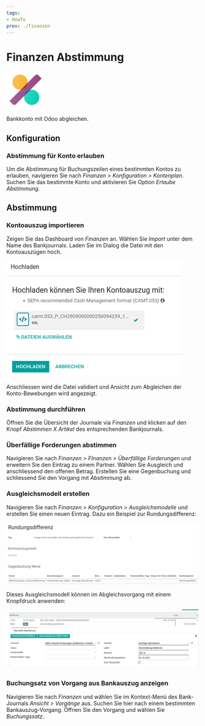 ```yaml
---
tags:
- HowTo
prev: ./finanzen
---
```

# Finanzen Abstimmung
![icons_odoo_account_accountant](assets/icons_odoo_account_accountant.png)

Bankkonto mit Odoo abgleichen.

## Konfiguration

### Abstimmung für Konto erlauben

Um die Abstimmung für Buchungszeilen eines bestimmten Kontos zu erlauben, navigieren Sie nach *Finanzen > Konfiguration > Kontenplan*. Suchen Sie das bestimmte Konto und aktivieren Sie Option *Erlaube Abstimmung*.

## Abstimmung

### Kontoauszug importieren

Zeigen Sie das Dashboard von *Finanzen* an. Wählen Sie *Import* unter dem Name des Bankjournals. Laden Sie im Dialog die Datei mit den Kontoauszügen hoch.

![](assets/Finanzen%20Kontoauszug%20importieren.png)

Anschliessen wird die Datei validiert und Ansicht zum Abgleichen der Konto-Bewebungen wird angezeigt.

### Abstimmung durchführen

Öffnen Sie die Übersicht der Journale via *Finanzen* und klicken auf den Knopf *Abstimmen X Artikel* des entsprechenden Bankjournals.

### Überfällige Forderungen abstimmen

Navigieren Sie nach *Finanzen > FInanzen > Überfällige Forderungen* und erweitern Sie den Eintrag zu einem Partner. Wählen Sie Ausgleich und anschliessend den offenen Betrag. Erstellen Sie eine Gegenbuchung und schliessend Sie den Vorgang mit *Abstimmung* ab.

### Ausgleichsmodell erstellen

Navigieren Sie nach *Finanzen > Konfiguration > Ausgleichsmodelle* und erstellen Sie einen neuen Eintrag. Dazu ein Beispiel zur Rundungsdifferenz:

![](assets/Finanzen%20Abstimmung%20Rundungsdifferenz.png)

Dieses Ausgleichsmodell können im Abgleichsvorgang mit einem Knopfdruck anwenden:

![](assets/Finanzen%20Abstimmung%20Ausgleichsmodell%20anwenden.png)

### Buchungsatz von Vorgang aus Bankauszug anzeigen

Navigieren Sie nach *Finanzen* und wählen Sie im Kontext-Menü des Bank-Journals *Ansicht > Vorgänge* aus. Suchen Sie hier nach einem bestimmten Bankauszug-Vorgang. Öffnen Sie den Vorgang und wählen Sie *Buchungssatz*.
